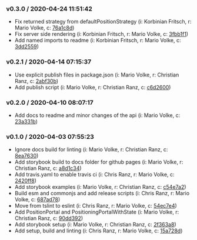 
### v0.3.0 / 2020-04-24 11:51:42

- Fix returned strategy from defaultPositionStrategy (i: Korbinian Fritsch, r: Mario Volke, c: [76a1c8d](https://github.com/codastic/react-positioning-portal/commit/76a1c8d))
- Fix server side rendering (i: Korbinian Fritsch, r: Mario Volke, c: [3fbb1f1](https://github.com/codastic/react-positioning-portal/commit/3fbb1f1))
- Add named imports to readme (i: Korbinian Fritsch, r: Mario Volke, c: [3dd2559](https://github.com/codastic/react-positioning-portal/commit/3dd2559))

### v0.2.1 / 2020-04-14 07:15:37

- Use explicit publish files in package.json (i: Mario Volke, r: Christian Ranz, c: [2abf30b](https://github.com/codastic/react-positioning-portal/commit/2abf30b))
- Add publish script (i: Mario Volke, r: Christian Ranz, c: [c6d2600](https://github.com/codastic/react-positioning-portal/commit/c6d2600))

### v0.2.0 / 2020-04-10 08:07:17

- Add docs to readme and minor changes of the api (i: Mario Volke, c: [23a331b](https://github.com/codastic/react-positioning-portal/commit/23a331b))

### v0.1.0 / 2020-04-03 07:55:23

- Ignore docs build for linting (i: Mario Volke, r: Christian Ranz, c: [8ea7630](https://github.com/codastic/react-positioning-portal/commit/8ea7630))
- Add storybook build to docs folder for github pages (i: Mario Volke, r: Christian Ranz, c: [a8d1c34](https://github.com/codastic/react-positioning-portal/commit/a8d1c34))
- Add travis.yaml to enable travis ci (i: Chris Ranz, r: Mario Volke, c: [2420ff8](https://github.com/codastic/react-positioning-portal/commit/2420ff8))
- Add storybook examples (i: Mario Volke, r: Christian Ranz, c: [c54e7a2](https://github.com/codastic/react-positioning-portal/commit/c54e7a2))
- Build esm and commonjs and add release scripts (i: Chris Ranz, r: Mario Volke, c: [687ad78](https://github.com/codastic/react-positioning-portal/commit/687ad78))
- Move from tslint to eslint (i: Chris Ranz, r: Mario Volke, c: [54ec7e4](https://github.com/codastic/react-positioning-portal/commit/54ec7e4))
- Add PositionPortal and PositioningPortalWithState (i: Mario Volke, r: Christian Ranz, c: [90dd392](https://github.com/codastic/react-positioning-portal/commit/90dd392))
- Add storybook setup (i: Mario Volke, r: Christian Ranz, c: [2f363a8](https://github.com/codastic/react-positioning-portal/commit/2f363a8))
- Add setup, build and linting (i: Chris Ranz, r: Mario Volke, c: [15a728d](https://github.com/codastic/react-positioning-portal/commit/15a728d))
